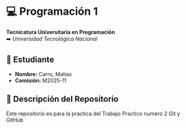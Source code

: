 # 💻 Programación 1
**Tecnicatura Universitaria en Programación**  
➡️ *Universidad Tecnológica Nacional*  

## 👾 Estudiante  
- **Nombre:** Carro, Matias   
- **Comisión:** M2025-11

## 💾 Descripción del Repositorio  
Este repositorio es para la practica del Trabajo Practico numero 2 Git y GitHub
